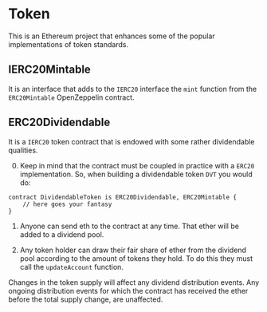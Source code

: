 # Token

This is an Ethereum project that enhances some of the popular implementations of token standards.

## IERC20Mintable

It is an interface that adds to the `IERC20` interface the `mint` function from the `ERC20Mintable` OpenZeppelin contract.

## ERC20Dividendable

It is a `IERC20` token contract that is endowed with some rather dividendable qualities. 

0. Keep in mind that the contract must be coupled in practice with a `ERC20` implementation. So, when building a dividendable token `DVT` you would do:
```
contract DividendableToken is ERC20Dividendable, ERC20Mintable {
    // here goes your fantasy
}
```

1. Anyone can send eth to the contract at any time. That ether will be added to a dividend pool.

2. Any token holder can draw their fair share of ether from the dividend pool according to the amount of tokens they hold. To do this they must call the `updateAccount` function.

Changes in the token supply will affect any dividend distribution events. Any ongoing distribution events for which the contract has received the ether before the total supply change, are unaffected.